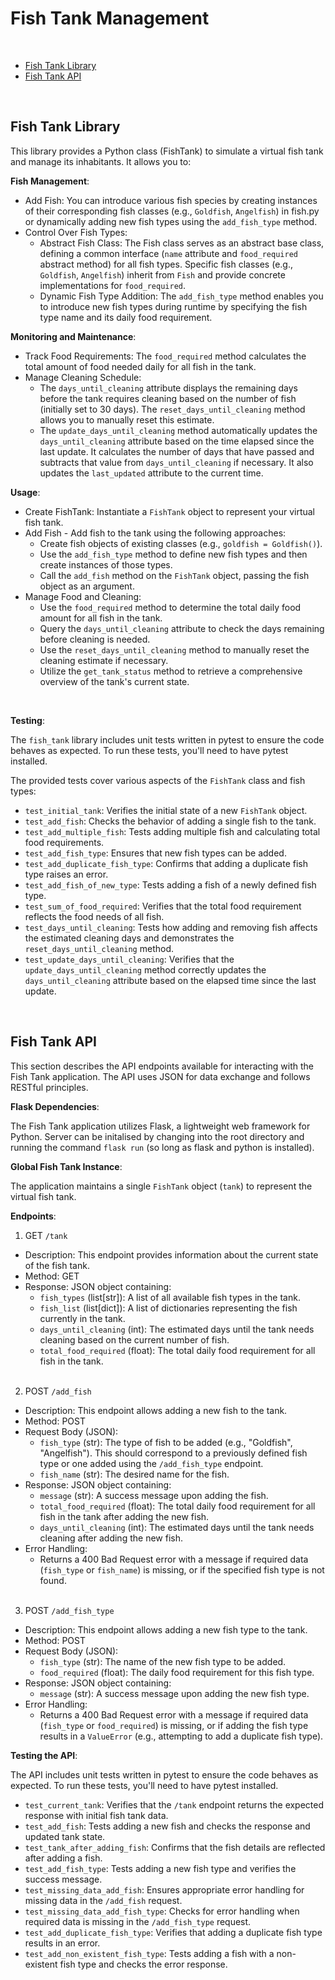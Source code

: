 # Fish Tank Management
<br>

* [Fish Tank Library](#fish-tank-library)
* [Fish Tank API](#fish-tank-api)
<br>

## Fish Tank Library

This library provides a Python class (FishTank) to simulate a virtual fish tank and manage its inhabitants. It allows you to:

**Fish Management**:

* Add Fish: You can introduce various fish species by creating instances of their corresponding fish classes (e.g., ```Goldfish```, ```Angelfish```) in fish.py or dynamically adding new fish types using the ```add_fish_type``` method.
* Control Over Fish Types:
    * Abstract Fish Class: The Fish class serves as an abstract base class, defining a common interface (```name``` attribute and ```food_required``` abstract method) for all fish types. Specific fish classes (e.g., ```Goldfish```, ```Angelfish```) inherit from ```Fish``` and provide concrete implementations for ```food_required```.
    * Dynamic Fish Type Addition: The ```add_fish_type``` method enables you to introduce new fish types during runtime by specifying the fish type name and its daily food requirement.

**Monitoring and Maintenance**:

* Track Food Requirements: The ```food_required``` method calculates the total amount of food needed daily for all fish in the tank.
* Manage Cleaning Schedule: 
    * The ```days_until_cleaning``` attribute displays the remaining days before the tank requires cleaning based on the number of fish (initially set to 30 days). The ```reset_days_until_cleaning``` method allows you to manually reset this estimate.
    * The ```update_days_until_cleaning``` method automatically updates the ```days_until_cleaning``` attribute based on the time elapsed since the last update. It calculates the number of days that have passed and subtracts that value from ```days_until_cleaning``` if necessary. It also updates the ```last_updated``` attribute to the current time.

**Usage**:

* Create FishTank: Instantiate a ```FishTank``` object to represent your virtual fish tank.
* Add Fish - Add fish to the tank using the following approaches:
    * Create fish objects of existing classes (e.g., ```goldfish = Goldfish()```).
    * Use the ```add_fish_type``` method to define new fish types and then create instances of those types.
    * Call the ```add_fish``` method on the ```FishTank``` object, passing the fish object as an argument.
* Manage Food and Cleaning:
    * Use the ```food_required``` method to determine the total daily food amount for all fish in the tank.
    * Query the ```days_until_cleaning``` attribute to check the days remaining before cleaning is needed.
    * Use the ```reset_days_until_cleaning``` method to manually reset the cleaning estimate if necessary.
    * Utilize the ```get_tank_status``` method to retrieve a comprehensive overview of the tank's current state.
<br>

**Testing**:

The ```fish_tank``` library includes unit tests written in pytest to ensure the code behaves as expected. To run these tests, you'll need to have pytest installed.

The provided tests cover various aspects of the ```FishTank``` class and fish types:

* ```test_initial_tank```: Verifies the initial state of a new ```FishTank``` object.
* ```test_add_fish```: Checks the behavior of adding a single fish to the tank.
* ```test_add_multiple_fish```: Tests adding multiple fish and calculating total food requirements.
* ```test_add_fish_type```: Ensures that new fish types can be added.
* ```test_add_duplicate_fish_type```: Confirms that adding a duplicate fish type raises an error.
* ```test_add_fish_of_new_type```: Tests adding a fish of a newly defined fish type.
* ```test_sum_of_food_required```: Verifies that the total food requirement reflects the food needs of all fish.
* ```test_days_until_cleaning```: Tests how adding and removing fish affects the estimated cleaning days and demonstrates the ```reset_days_until_cleaning``` method.
* ```test_update_days_until_cleaning```: Verifies that the ```update_days_until_cleaning``` method correctly updates the ```days_until_cleaning``` attribute based on the elapsed time since the last update.
<br>

## Fish Tank API

This section describes the API endpoints available for interacting with the Fish Tank application. The API uses JSON for data exchange and follows RESTful principles.

**Flask Dependencies**:

The Fish Tank application utilizes Flask, a lightweight web framework for Python. Server can be initalised by changing into the root directory and running the command ```flask run``` (so long as flask and python is installed).

**Global Fish Tank Instance**:

The application maintains a single ```FishTank``` object (```tank```) to represent the virtual fish tank.

**Endpoints**:

1. GET ```/tank```

* Description: This endpoint provides information about the current state of the fish tank.
* Method: GET
* Response: JSON object containing:
    * ```fish_types``` (list[str]): A list of all available fish types in the tank.
    * ```fish_list``` (list[dict]): A list of dictionaries representing the fish currently in the tank.
    * ```days_until_cleaning``` (int): The estimated days until the tank needs cleaning based on the current number of fish.
    * ```total_food_required``` (float): The total daily food requirement for all fish in the tank.
<br><br>

2. POST ```/add_fish```

* Description: This endpoint allows adding a new fish to the tank.
* Method: POST
* Request Body (JSON):
    * ```fish_type``` (str): The type of fish to be added (e.g., "Goldfish", "Angelfish"). This should correspond to a previously defined fish type or one added using the ```/add_fish_type``` endpoint.
    * ```fish_name``` (str): The desired name for the fish.
* Response: JSON object containing:
    * ```message``` (str): A success message upon adding the fish.
    * ```total_food_required``` (float): The total daily food requirement for all fish in the tank after adding the new fish.
    * ```days_until_cleaning``` (int): The estimated days until the tank needs cleaning after adding the new fish.
* Error Handling:
    * Returns a 400 Bad Request error with a message if required data (```fish_type``` or ```fish_name```) is missing, or if the specified fish type is not found.
<br><br>

3. POST ```/add_fish_type```

* Description: This endpoint allows adding a new fish type to the tank.
* Method: POST
* Request Body (JSON):
    * ```fish_type``` (str): The name of the new fish type to be added.
    * ```food_required``` (float): The daily food requirement for this fish type.
* Response: JSON object containing:
    * ```message``` (str): A success message upon adding the new fish type.
* Error Handling:
    * Returns a 400 Bad Request error with a message if required data (```fish_type``` or ```food_required```) is missing, or if adding the fish type results in a ```ValueError``` (e.g., attempting to add a duplicate fish type).

**Testing the API**:

The API includes unit tests written in pytest to ensure the code behaves as expected. To run these tests, you'll need to have pytest installed.

* ```test_current_tank```: Verifies that the ```/tank``` endpoint returns the expected response with initial fish tank data.
* ```test_add_fish```: Tests adding a new fish and checks the response and updated tank state.
* ```test_tank_after_adding_fish```: Confirms that the fish details are reflected after adding a fish.
* ```test_add_fish_type```: Tests adding a new fish type and verifies the success message.
* ```test_missing_data_add_fish```: Ensures appropriate error handling for missing data in the ```/add_fish``` request.
* ```test_missing_data_add_fish_type```: Checks for error handling when required data is missing in the ```/add_fish_type``` request.
* ```test_add_duplicate_fish_type```: Verifies that adding a duplicate fish type results in an error.
* ```test_add_non_existent_fish_type```: Tests adding a fish with a non-existent fish type and checks the error response.
